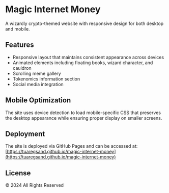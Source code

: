 # Magic Internet Money

A wizardly crypto-themed website with responsive design for both desktop and mobile.

## Features

- Responsive layout that maintains consistent appearance across devices
- Animated elements including floating books, wizard character, and cauldron
- Scrolling meme gallery
- Tokenomics information section
- Social media integration

## Mobile Optimization

The site uses device detection to load mobile-specific CSS that preserves the desktop appearance while ensuring proper display on smaller screens.

## Deployment

The site is deployed via GitHub Pages and can be accessed at:
[https://tuaregsand.github.io/magic-internet-money](https://tuaregsand.github.io/magic-internet-money)

## License

© 2024 All Rights Reserved 